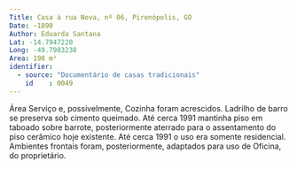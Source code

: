 ```yaml
---
Title: Casa à rua Nova, nº 06, Pirenópolis, GO
Date: ~1890
Author: Eduarda Santana
Lat: -14.7947220
Long: -49.7983238
Area: 198 m²
identifier:
  - source: "Documentário de casas tradicionais"
    id    : 0049
---
```


Área Serviço e, possivelmente, Cozinha foram acrescidos. Ladrilho de barro se preserva sob cimento queimado. Até cerca 1991 mantinha piso em taboado sobre barrote, posteriormente aterrado para o assentamento do piso cerâmico hoje existente. Até cerca 1991 o uso era somente residencial. Ambientes frontais foram, posteriormente, adaptados para uso de Oficina, do proprietário.
